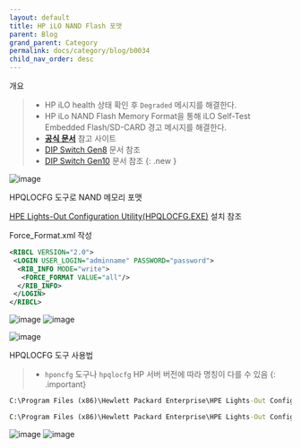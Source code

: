 ```yaml
---
layout: default
title: HP iLO NAND Flash 포맷
parent: Blog
grand_parent: Category
permalink: docs/category/blog/b0034
child_nav_order: desc
---
```


개요

> - HP iLO health 상태 확인 후 `Degraded` 메시지를 해결한다.
> - HP iLo NAND Flash Memory Format을 통해 iLO Self-Test Embedded Flash/SD-CARD 경고 메시지를 해결한다.
> - [**공식 문서**](https://support.hpe.com/hpesc/public/docDisplay?docId=a00048622en_us) 참고 사이트
> - [DIP Switch Gen8](https://techlibrary.hpe.com/docs/iss/DL380pGen8/setup_install/advanced/Content/137614.htm) 문서 참조
> - [DIP Switch Gen10](https://techlibrary.hpe.com/docs/iss/DL380_Gen10/setup_install/GUID-561C370B-8FA9-468E-9B0A-BDEE7F82927E.html#fnsrc_GUID-93A9EB93-B192-4C82-ABDC-AD1B300E79DC_3) 문서 참조
{: .new }


![image](https://user-images.githubusercontent.com/36792594/192676246-df9121a5-b01e-451c-9e5f-e4fdab486008.jpg)

HPQLOCFG 도구로 NAND 메모리 포맷

[HPE Lights-Out Configuration Utility(HPQLOCFG.EXE)](https://heaths2.github.io/docs/category/blog/35) 설치 참조

Force_Format.xml 작성

```xml
<RIBCL VERSION="2.0">
 <LOGIN USER_LOGIN="adminname" PASSWORD="password">
  <RIB_INFO MODE="write">
   <FORCE_FORMAT VALUE="all"/>
  </RIB_INFO>
 </LOGIN>
</RIBCL>
```

![image](https://user-images.githubusercontent.com/36792594/192235765-5174137b-6fb5-458a-a6ba-6a68056be734.png)
![image](https://user-images.githubusercontent.com/36792594/192236170-5449691d-99c2-4156-b845-50c9542b78f6.png)

![image](https://user-images.githubusercontent.com/36792594/192409116-f743fbec-bcdc-4bf2-a307-150d38c284c1.png)

HPQLOCFG 도구 사용법

> * `hponcfg` 도구나 `hpqlocfg` HP 서버 버전에 따라 명칭이 다를 수 있음
{: .important}

```cmd
C:\Program Files (x86)\Hewlett Packard Enterprise\HPE Lights-Out Configuration Utility>HPQLOCFG.exe -f Force_Format.xml -s 10.1.255.10 -u username -p password
```

```cmd
C:\Program Files (x86)\Hewlett Packard Enterprise\HPE Lights-Out Configuration Utility>HPQLOCFG.exe -f License.xml -s 10.1.255.10 -u username -p password
```

![image](https://user-images.githubusercontent.com/36792594/192659295-aeb740bf-5ad2-46ea-a9d8-d9ba5d044972.png)
![image](https://user-images.githubusercontent.com/36792594/192409294-61d033a8-bcbd-4612-a91a-642e1e6be5c8.png)
